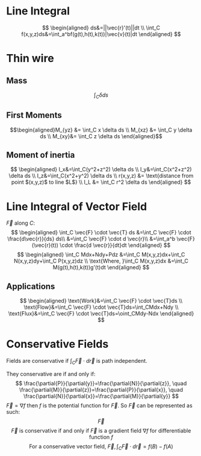 # Line Integral
$$
\begin{aligned}
ds&=||\vec{r}'(t)||dt \\
\int_C f(x,y,z)ds&=\int_a^bf(g(t),h(t),k(t))|\vec{v}(t)|dt
\end{aligned}
$$
# Thin wire
## Mass
$$\int_C \delta ds$$
## First Moments
$$\begin{aligned}M_{yz} &= \int_C x \delta ds \\ M_{xz} &= \int_C y \delta ds \\ M_{xy}&= \int_C z \delta ds \end{aligned}$$
## Moment of inertia
$$
\begin{aligned} I_x&=\int_C(y^2+z^2) \delta ds \\ I_y&=\int_C(x^2+z^2) \delta ds \\ I_z&=\int_C(x^2+y^2) \delta ds \\ 
r(x,y,z) &= \text{distance from point $(x,y,z)$ to line $L$} \\
I_L &= \int_C r^2 \delta ds
\end{aligned}
$$
# Line Integral of Vector Field
$\vec{F} \text{ along } C:$
$$
\begin{aligned} 
\int_C \vec{F} \cdot \vec{T} ds &=\int_C \vec{F} \cdot \frac{d\vec{r}}{ds} ds\\ 
&=\int_C \vec{F} \cdot d \vec{r}\\ 
&=\int_a^b \vec{F}(\vec{r}(t)) \cdot \frac{d \vec{r}}{dt}dt
\end{aligned}
$$
$$
\begin{aligned}
\int_C Mdx+Ndy+Pdz &=\int_C M(x,y,z)dx+\int_C N(x,y,z)dy+\int_C P(x,y,z)dz \\ 
\text{Where, }\int_C M(x,y,z)dx &=\int_C M(g(t),h(t),k(t))g'(t)dt
\end{aligned}
$$
## Applications
$$
\begin{aligned}
\text{Work}&=\int_C \vec{F} \cdot \vec{T}ds \\
\text{Flow}&=\int_C \vec{F} \cdot \vec{T}ds=\int_CMdx+Ndy \\
\text{Flux}&=\int_C \vec{F} \cdot \vec{T}ds=\oint_CMdy-Ndx
\end{aligned}
$$
# Conservative Fields
Fields are conservative if $\displaystyle \int_C \vec{F} \cdot d \vec{r}$ is path independent. 

They conservative are if and only if:
$$
\frac{\partial{P}}{\partial{y}}=\frac{\partial{N}}{\partial{z}}, \quad
\frac{\partial{M}}{\partial{z}}=\frac{\partial{P}}{\partial{x}}, \quad
\frac{\partial{N}}{\partial{x}}=\frac{\partial{M}}{\partial{y}}
$$
$\vec{F}=\nabla f$ then $f$ is the potential function for $\vec{F}$. So $\vec{F}$ can be represented as such: 
$$\vec{F}$$
$$\vec{F} \text{ is conservative if and only if } \vec{F} \text{ is a gradient field }\nabla f \text{ for differentiable function }f$$
$$\text{For a conservative vector field, } \vec{F}, \int_C \vec{F} \cdot d \vec{r}=f(B)-f(A)$$

